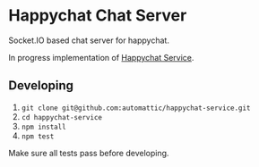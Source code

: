 # Happychat Chat Server

Socket.IO based chat server for happychat.

In progress implementation of [Happychat Service][].

[Happychat Service]: http://github.com/Automattic/happychat/blob/master/SERVICE.md

## Developing


1. `git clone git@github.com:automattic/happychat-service.git`
2. `cd happychat-service`
3. `npm install`
4. `npm test`

Make sure all tests pass before developing.
